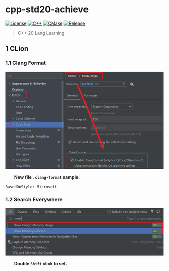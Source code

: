 # cpp-std20-achieve

[![License](https://img.shields.io/badge/License-MIT-green.svg?style=flat&logo=git)](https://www.mit-license.org)
[![C++](https://img.shields.io/badge/C++-17-brightgreen.svg?style=flat&logo=cplusplus)](https://isocpp.org)
[![CMake](https://img.shields.io/badge/CMake-3.10-brightgreen.svg?style=flat&logo=cmake)](https://cmake.org/cmake/help/v3.10)
[![Release](https://img.shields.io/badge/Release-0.1.0-blue.svg)](https://github.com/aaric/cpp-std20-achieve/releases)

> C++ 20 Lang Learning.

## 1 CLion 

### 1.1 Clang Format

![clang-format.png](docs/img/clang-format.png)

&emsp;&emsp;**New file `.clang-format` sample.**

```text
BasedOnStyle: Microsoft
```

### 1.2 Search Everywhere

![clang-format.png](docs/img/search_everywhere.png)

&emsp;&emsp;**Double `Shift` click to set.**

